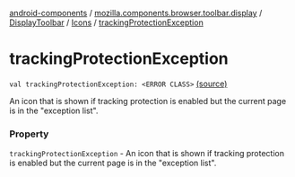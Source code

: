 [android-components](../../../index.md) / [mozilla.components.browser.toolbar.display](../../index.md) / [DisplayToolbar](../index.md) / [Icons](index.md) / [trackingProtectionException](./tracking-protection-exception.md)

# trackingProtectionException

`val trackingProtectionException: <ERROR CLASS>` [(source)](https://github.com/mozilla-mobile/android-components/blob/master/components/browser/toolbar/src/main/java/mozilla/components/browser/toolbar/display/DisplayToolbar.kt#L126)

An icon that is shown if tracking protection is enabled
but the current page is in the "exception list".

### Property

`trackingProtectionException` - An icon that is shown if tracking protection is enabled
but the current page is in the "exception list".